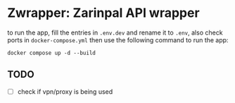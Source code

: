 # Zwrapper: Zarinpal API wrapper
to run the app, fill the entries in `.env.dev` and rename it to `.env`, also check ports in `docker-compose.yml` then use the following command to run the app:
```console
docker compose up -d --build
```

## TODO
- [ ] check if vpn/proxy is being used